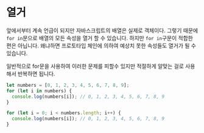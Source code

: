 # 열거

앞에서부터 계속 언급이 되지만 자바스크립트의 배열은 실제로 객체이다. 그렇기 때문에 `for in`문으로 배열의 모든 속성을 열거 할 수 있습니다. 하지만 `for in`구문이 적합한 편은 아닙니다. 왜냐하면 프로토타입 체인에 의하여 예상치 못한 속성들도 열거가 될 수 있습니다.

일반적으로 for문을 사용하여 이러한 문제를 피할수 있지만 적절하게 알맞는 걸로 사용해서 반복하면 됩니다.

```js
let numbers = [0, 1, 2, 3, 4, 5, 6, 7, 8, 9];
for (let i in numbers) {
  console.log(numbers[i]); // 0, 1, 2, 3, 4, 5, 6, 7, 8, 9
}

for (let i = 0; i < numbers.length; i++) {
  console.log(numbers[i]); // 0, 1, 2, 3, 4, 5, 6, 7, 8, 9
}
```
